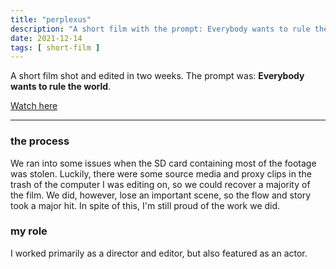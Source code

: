 ```yaml
---
title: "perplexus"
description: "A short film with the prompt: Everybody wants to rule the world."
date: 2021-12-14
tags: [ short-film ]
---
```

A short film shot and edited in two weeks. The prompt was: **Everybody wants to rule the world**.

[Watch here](https://youtu.be/Xh73ty_o2Vg)

<hr>

### the process

We ran into some issues when the SD card containing most of the footage was stolen. Luckily, there were some source media and proxy clips in the trash of the computer I was editing on, so we could recover a majority of the film. We did, however, lose an important scene, so the flow and story took a major hit. In spite of this, I'm still proud of the work we did.

### my role

I worked primarily as a director and editor, but also featured as an actor.
